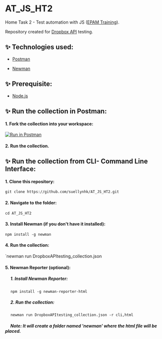 # AT_JS_HT2

Home Task 2 - Test automation with JS ([EPAM Training](https://training.epam.com/)).

Repository created for [Dropbox API](https://www.dropbox.com/developers/documentation/http/documentation) testing.

## ✨ Technologies used:
- [Postman](https://www.postman.com/)

- [Newman](https://www.npmjs.com/package/newman)

## ✨ Prerequisite:
- [Node.js](https://nodejs.org/)

## ✨ Run the collection in Postman:
#### 1. Fork the collection into your workspace:
[![Run in Postman](https://run.pstmn.io/button.svg)](https://app.getpostman.com/run-collection/20952083-158cef80-664d-48f0-93ad-2569bf4e3031?action=collection%2Ffork&collection-url=entityId%3D20952083-158cef80-664d-48f0-93ad-2569bf4e3031%26entityType%3Dcollection%26workspaceId%3D3ef230df-58bf-432a-8f85-f0371d526c1b)

#### 2. Run the collection.


## ✨ Run the collection from CLI- Command Line Interface:
#### 1. Clone this repository:
`git clone https://github.com/suellynhk/AT_JS_HT2.git`

#### 2. Navigate to the folder:
`cd AT_JS_HT2`

#### 3. Install Newman (if you don't have it installed):
`npm install -g newman`

#### 4. Run the collection:
`newman run DropboxAPItesting_collection.json

#### 5. Newman Reporter (optional):
 
##### &emsp; 1. Install Newman Reporter: 
&emsp; `npm install -g newman-reporter-html`

##### &emsp; 2. Run the collection:
&emsp; `newman run DropboxAPItesting_collection.json -r cli,html`

##### &emsp; Note: It will create a folder named 'newman' where the html file will be placed.
